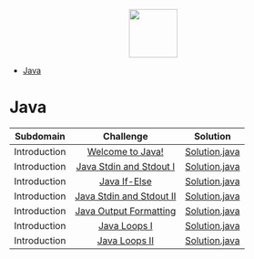 <p align="center">
    <a href="https://www.hackerrank.com/felipefriserio">
        <img height=85 src="https://d3keuzeb2crhkn.cloudfront.net/hackerrank/assets/styleguide/logo_wordmark-f5c5eb61ab0a154c3ed9eda24d0b9e31.svg">
    </a>
</p>

* [Java](#java)

# Java


|  Subdomain   |                                        Challenge                                                        |                                             Solution                                                                                                                     |
|:------------:|:-------------------------------------------------------------------------------------------------------:|:------------------------------------------------------------------------------------------------------------------------------------------------------------------------:|
| Introduction | [Welcome to Java!](https://www.hackerrank.com/challenges/welcome-to-java)                               | [Solution.java](https://github.com/felipefriserio/HackerRank/blob/main/Java/Introduction/Welcome%20to%20Java!/Solution.java)                                             |
| Introduction | [Java Stdin and Stdout I](https://www.hackerrank.com/challenges/java-stdin-and-stdout-1)                | [Solution.java](https://github.com/felipefriserio/HackerRank/blob/main/Java/Introduction/Java%20Stdin%20and%20Stdout%20I/Solution.java)                                         |
| Introduction | [Java If-Else](https://www.hackerrank.com/challenges/java-if-else/problem)                              | [Solution.java](https://github.com/felipefriserio/HackerRank/blob/main/Java/Introduction/Java%20If-Else/Solution.java)                                                          |
| Introduction | [Java Stdin and Stdout II](https://www.hackerrank.com/challenges/java-stdin-stdout/problem)             | [Solution.java](https://github.com/felipefriserio/HackerRank/blob/main/Java/Introduction/Java%20Stdin%20and%20Stdout%20II/Solution.java)                                        |
| Introduction | [Java Output Formatting](https://www.hackerrank.com/challenges/java-output-formatting/problem)          | [Solution.java](https://github.com/felipefriserio/HackerRank/blob/main/Java/Introduction/Java%20Output%20Formatting/Solution.java)                                        |
| Introduction | [Java Loops I](https://www.hackerrank.com/challenges/java-loops-i/problem)                              | [Solution.java](https://github.com/felipefriserio/HackerRank/blob/main/Java/Introduction/Java%20Loops%20I/Solution.java)                                        |
| Introduction | [Java Loops II](https://www.hackerrank.com/challenges/java-loops/problem)                               | [Solution.java](https://github.com/felipefriserio/HackerRank/blob/main/Java/Introduction/Java%20Loops%20II/Solution.java)                                        |




